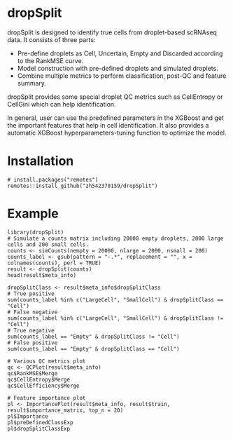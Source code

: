 # dropSplit
dropSplit is designed to identify true cells from droplet-based scRNAseq data. 
It consists of three parts: 
* Pre-define droplets as Cell, Uncertain, Empty and Discarded according to the RankMSE curve.
* Model construction with pre-defined droplets and simulated droplets.
* Combine multiple metrics to perform classification, post-QC and feature summary.

dropSplit provides some special droplet QC metrics such as CellEntropy or CellGini which can help identification. 

In general, user can use the predefined parameters in the XGBoost and get the important features that help in cell identification. It also provides a automatic XGBoost hyperparameters-tuning function to optimize the model.

# Installation
```
# install.packages("remotes")
remotes::install_github("zh542370159/dropSplit")
```

# Example
```
library(dropSplit)
# Simulate a counts matrix including 20000 empty droplets, 2000 large cells and 200 small cells.
counts <- simCounts(nempty = 20000, nlarge = 2000, nsmall = 200)
counts_label <- gsub(pattern = "-.*", replacement = "", x = colnames(counts), perl = TRUE)
result <- dropSplit(counts)
head(result$meta_info)

dropSplitClass <- result$meta_info$dropSplitClass
# True positive
sum(counts_label %in% c("LargeCell", "SmallCell") & dropSplitClass == "Cell")
# False negative
sum(counts_label %in% c("LargeCell", "SmallCell") & dropSplitClass != "Cell")
# True negative
sum(counts_label == "Empty" & dropSplitClass != "Cell")
# False positive
sum(counts_label == "Empty" & dropSplitClass == "Cell")

# Various QC metrics plot
qc <- QCPlot(result$meta_info)
qc$RankMSE$Merge
qc$CellEntropy$Merge
qc$CellEfficiency$Merge

# Feature importance plot
pl <- ImportancePlot(result$meta_info, result$train, result$importance_matrix, top_n = 20)
pl$Importance
pl$preDefinedClassExp
pl$dropSplitClassExp

```
